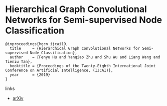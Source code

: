 # Hierarchical Graph Convolutional Networks for Semi-supervised Node Classification

```
@inproceedings{hgcn_ijcai19,
  title     = {Hierarchical Graph Convolutional Networks for Semi-supervised Node Classification},
  author    = {Fenyu Hu and Yanqiao Zhu and Shu Wu and Liang Wang and Tieniu Tan},
  booktitle = {Proceedings of the Twenty-Eighth International Joint Conference on Artificial Intelligence, (IJCAI)},            
  year      = {2019}
}
```

links
- [arXiv](https://arxiv.org/abs/1902.06667)

